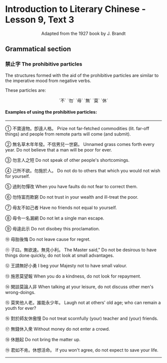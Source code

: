 # Introduction to Literary Chinese - Lesson 9, Text 3

<center>Adapted from the 1927 book by J. Brandt</center>

## Grammatical section

### 禁止字 The prohibitive particles

The structures formed with the aid of the prohibitive particles are similar to the imperative mood from negative verbs.

These particles are:

<center>`不` `勿` `毋` `無` `莫` `休`</center>

#### Examples of using the prohibitive particles:

---

① 不寶遠物。卽遠人格。
Prize not far-fetched commodities (lit. far-off things) and people from remote parts will come (and submit).

② 無名草木年年發。不信男兒一世窮。
Unnamed grass comes forth every year. Do not believe that a man will be poor for ever.

③ 勿言人之短
Do not speak of other people's shortcomings.

④ 己所不欲。勿施於人。
Do not do to others that which you would not wish for yourself.

⑤ 過則勿憚改
When you have faults do not fear to correct them.

⑥ 勿恃富而欺窮
Do not trust in your wealth and ill-treat the poor.

⑦ 毋友不如己者
Have no friends not equal to yourself.

⑧ 毋令一名漏網
Do not let a single man escape.

⑨ 毋違此示
Do not disobey this proclamation.

⑩ 毋胎後悔
Do not leave cause for regret.

⑪ 子曰。無欲速。無見小利。
The Master said," Do not be desirous to have things done quickly, do not look at small advantages.

⑫ 王請無好小勇
I beg your Majesty not to have small valour.

⑬ 施恩莫望報
When you do a kindness, do not look for repayment.

⑭ 閑談莫論人非
When talking at your leisure, do not discuss other men's wrong-doings.

⑮ 莫笑他人老。誰能永少年。
Laugh not at others' old age; who can remain a youth for ever?

⑯ 對於師友休傲慢
Do not treat scornfully (your) teacher and (your) friends.

⑰ 無錢休入衆
Without money do not enter a crowd.

⑱ 休題起
Do not bring the matter up.

⑲ 君如不肯。休想活命。
If you won't agree, do not expect to save your life.

---
